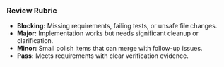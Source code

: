 ### Review Rubric
- **Blocking:** Missing requirements, failing tests, or unsafe file changes.
- **Major:** Implementation works but needs significant cleanup or clarification.
- **Minor:** Small polish items that can merge with follow-up issues.
- **Pass:** Meets requirements with clear verification evidence.
